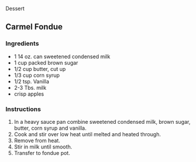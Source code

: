 Dessert

## Carmel Fondue

### Ingredients

- 1 14 oz. can sweetened condensed milk
- 1 cup packed brown sugar
- 1/2 cup butter, cut up
- 1/3 cup corn syrup
- 1/2 tsp. Vanilla
- 2-3 Tbs. milk
- crisp apples

### Instructions

1. In a heavy sauce pan combine sweetened condensed milk, brown sugar, butter, corn syrup and vanilla. 
2. Cook and stir over low heat until melted and heated through. 
3. Remove from heat. 
4. Stir in milk until smooth. 
5. Transfer to fondue pot.
